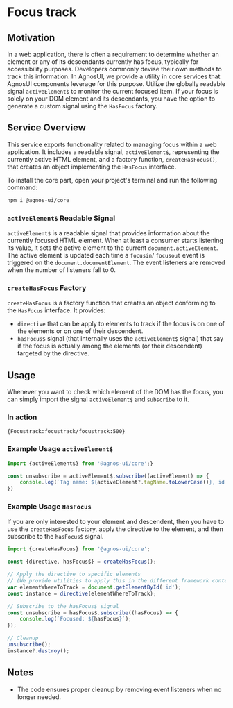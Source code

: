 # Focus track

## Motivation

In a web application, there is often a requirement to determine whether an element or any of its descendants currently has focus, typically for accessibility purposes. Developers commonly devise their own methods to track this information. In AgnosUI, we provide a utility in core services that AgnosUI components leverage for this purpose.
Utilize the globally readable signal `activeElement$` to monitor the current focused item. If your focus is solely on your DOM element and its descendants, you have the option to generate a custom signal using the `HasFocus` factory.

## Service Overview

This service exports functionality related to managing focus within a web application. It includes a readable signal, `activeElement$`, representing the currently active HTML element, and a factory function, `createHasFocus()`, that creates an object implementing the `HasFocus` interface.

To install the core part, open your project's terminal and run the following command:

```bash
npm i @agnos-ui/core
```

### `activeElement$` Readable Signal

`activeElement$` is a readable signal that provides information about the currently focused HTML element.
When at least a consumer starts listening its value, it sets the active element to the current `document.activeElement`.
The active element is updated each time a `focusin`/ `focusout` event is triggered on the `document.documentElement`.
The event listeners are removed when the number of listeners fall to 0.

### `createHasFocus` Factory

`createHasFocus` is a factory function that creates an object conforming to the `HasFocus` interface.
It provides:

- `directive` that can be apply to elements to track if the focus is on one of the elements or on one of their descendent.
- `hasFocus$` signal (that internally uses the `activeElement$` signal) that say if the focus is actually among the elements (or their descendent) targeted by the directive.

## Usage

Whenever you want to check which element of the DOM has the focus, you can simply import the signal `activeElement$` and `subscribe` to it.

### In action

```sample
{Focustrack:focustrack/focustrack:500}
```

### Example Usage `activeElement$`

```typescript
import {activeElement$} from '@agnos-ui/core';}

const unsubscribe = activeElement$.subscribe((activeElement) => {
	console.log(`Tag name: ${activeElement?.tagName.toLowerCase()}, id: ${activeElement?.id}`);
})
```

### Example Usage `HasFocus`

If you are only interested to your element and descendent, then you have to use the `createHasFocus` factory, apply the directive to the element, and then subscribe to the `hasFocus$` signal.

```typescript
import {createHasFocus} from '@agnos-ui/core';

const {directive, hasFocus$} = createHasFocus();

// Apply the directive to specific elements
// (We provide utilities to apply this in the different framework context too)
var elementWhereToTrack = document.getElementById('id');
const instance = directive(elementWhereToTrack);

// Subscribe to the hasFocus$ signal
const unsubscribe = hasFocus$.subscribe((hasFocus) => {
	console.log(`Focused: ${hasFocus}`);
});

// Cleanup
unsubscribe();
instance?.destroy();
```

## Notes

- The code ensures proper cleanup by removing event listeners when no longer needed.
